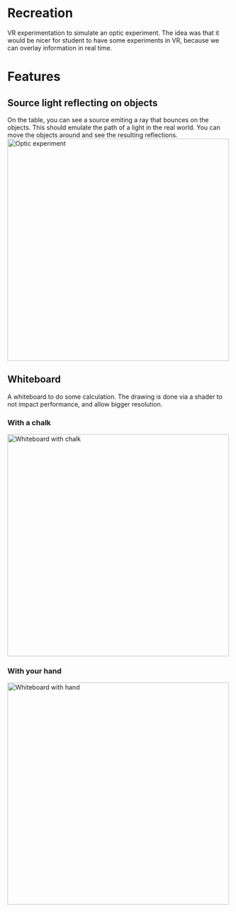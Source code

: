 # Recreation
VR experimentation to simulate an optic experiment.
The idea was that it would be nicer for student to have some experiments in VR, because we can overlay information in real time.

# Features
## Source light reflecting on objects
On the table, you can see a source emiting a ray that bounces on the objects. This should emulate the path of a light in the real world.
You can move the objects around and see the resulting reflections.
<img alt="Optic experiment" src="./documentation/OpticLab1.gif" width="500" />

## Whiteboard
A whiteboard to do some calculation. The drawing is done via a shader to not impact performance, and allow bigger resolution.

### With a chalk
<img alt="Whiteboard with chalk" src="./documentation/WhiteboardChalk.gif" width="500" />

### With your hand
<img alt="Whiteboard with hand" src="./documentation/WhiteboardHand.gif" width="500" />
